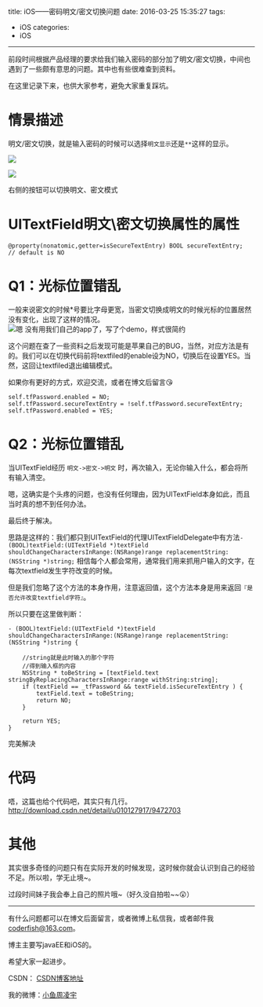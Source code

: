 title: iOS——密码明文/密文切换问题
date: 2016-03-25 15:35:27
tags:
  - iOS
categories:
  - iOS
---
前段时间根据产品经理的要求给我们输入密码的部分加了明文/密文切换，中间也遇到了一些颇有意思的问题。其中也有些很难查到资料。

在这里记录下来，也供大家参考，避免大家重复踩坑。

# 情景描述
明文/密文切换，就是输入密码的时候可以选择`明文显示`还是`**`这样的显示。

![](http://7xnrog.com1.z0.glb.clouddn.com/blog_iOS%E2%80%94%E2%80%94%E5%AF%86%E7%A0%81%E6%98%8E%E6%96%87%3A%E5%AF%86%E6%96%87%E5%88%87%E6%8D%A2%E9%97%AE%E9%A2%98-01.jpg-w375)

![](http://7xnrog.com1.z0.glb.clouddn.com/blog_iOS%E2%80%94%E2%80%94%E5%AF%86%E7%A0%81%E6%98%8E%E6%96%87%3A%E5%AF%86%E6%96%87%E5%88%87%E6%8D%A2%E9%97%AE%E9%A2%98-02.jpg-w375)

右侧的按钮可以切换明文、密文模式

<!--more-->

# UITextField明文\密文切换属性的属性

```objc
@property(nonatomic,getter=isSecureTextEntry) BOOL secureTextEntry;       // default is NO
```

# Q1：光标位置错乱
一般来说密文的时候*号要比字母更宽，当密文切换成明文的时候光标的位置居然没有变化，出现了这样的情况。
![嗯 没有用我们自己的app了，写了个demo，样式很简约](http://7xnrog.com1.z0.glb.clouddn.com/blog_iOS%E2%80%94%E2%80%94%E5%AF%86%E7%A0%81%E6%98%8E%E6%96%87%3A%E5%AF%86%E6%96%87%E5%88%87%E6%8D%A2%E9%97%AE%E9%A2%98-03.png-w375)

这个问题在查了一些资料之后发现可能是苹果自己的BUG，当然，对应方法是有的。我们可以在切换代码前将textfiled的enable设为NO，切换后在设置YES。当然，这回让textfiled退出编辑模式。

如果你有更好的方式，欢迎交流，或者在博文后留言😘
```objc
self.tfPassword.enabled = NO;
self.tfPassword.secureTextEntry = !self.tfPassword.secureTextEntry;
self.tfPassword.enabled = YES;
```

# Q2：光标位置错乱
当UITextField经历 `明文->密文->明文` 时，再次输入，无论你输入什么，都会将所有输入清空。

嗯，这确实是个头疼的问题，也没有任何理由，因为UITextField本身如此，而且当时真的想不到任何办法。

最后终于解决。

思路是这样的：我们都只到UITextField的代理UITextFieldDelegate中有方法`- (BOOL)textField:(UITextField *)textField shouldChangeCharactersInRange:(NSRange)range replacementString:(NSString *)string;` 相信每个人都会常用，通常我们用来抓用户输入的文字，在每次textfield发生字符改变的时候。

但是我们忽略了这个方法的本身作用，注意返回值，这个方法本身是用来返回`『是否允许改变textfield字符』`。

所以只要在这里做判断：

```objc
- (BOOL)textField:(UITextField *)textField shouldChangeCharactersInRange:(NSRange)range replacementString:(NSString *)string {
    
    //string就是此时输入的那个字符
    //得到输入框的内容
    NSString * toBeString = [textField.text stringByReplacingCharactersInRange:range withString:string];
    if (textField == _tfPassword && textField.isSecureTextEntry ) {
        textField.text = toBeString;
        return NO;
    }
    
    return YES;
}
```
完美解决


# 代码
唔，这篇也给个代码吧，其实只有几行。
http://download.csdn.net/detail/u010127917/9472703

# 其他

其实很多奇怪的问题只有在实际开发的时候发现，这时候你就会认识到自己的经验不足。所以啦，学无止境~。

过段时间妹子我会奉上自己的照片哦~（好久没自拍啦~~😲）

----

有什么问题都可以在博文后面留言，或者微博上私信我，或者邮件我<coderfish@163.com>。

博主主要写javaEE和iOS的。

希望大家一起进步。

CSDN： [CSDN博客地址](http://blog.csdn.net/u010127917)

我的微博：[小鱼周凌宇](http://weibo.com/coderfish/)

